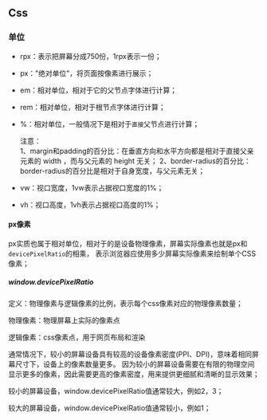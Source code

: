 ## Css
### 单位
- rpx：表示把屏幕分成750份，1rpx表示一份；
- px："绝对单位"，将页面按像素进行展示；
- em：相对单位，相对于它的父节点字体进行计算；
- rem：相对单位，相对于根节点字体进行计算；
- %：相对单位，一般情况下是相对于`直接`父节点进行计算；


    注意：    
    1、margin和padding的百分比：在垂直方向和水平方向都是相对于直接父亲元素的 width ，而与父元素的 height 无关；
    2、border-radius的百分比：border-radius的百分比是相对于自身宽度，与父元素无关；
- vw：视口宽度，1vw表示占据视口宽度的1%；
- vh：视口高度，1vh表示占据视口高度的1%；

#### px像素
px实质也属于相对单位，相对于的是设备物理像素，屏幕实际像素也就是px和`devicePixelRatio`的相乘，
表示浏览器应使用多少屏幕实际像素来绘制单个CSS像素；
##### window.devicePixelRatio
定义：物理像素与逻辑像素的比例，表示每个css像素对应的物理像素数量；

物理像素：物理屏幕上实际的像素点

逻辑像素：css像素点，用于网页布局和渲染

通常情况下，较小的屏幕设备具有较高的设备像素密度(PPI、DPI)，意味着相同屏幕尺寸下，设备上的像素数量更多。
因为较小的屏幕设备需要在有限的物理空间显示更多的像素，因此需要更高的像素密度，用来提供更细腻和清晰的显示效果；

较小的屏幕设备，window.devicePixelRatio值通常较大，例如2，3；

较大的屏幕设备，window.devicePixelRatio值通常较小，例如1；